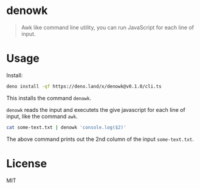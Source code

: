 # denowk

> Awk like command line utility, you can run JavaScript for each line of input.

# Usage

Install:

```bash
deno install -qf https://deno.land/x/denowk@v0.1.0/cli.ts
```

This installs the command `denowk`.

`denowk` reads the input and executets the give javascript for each line of input, like the command `awk`.

```bash
cat some-text.txt | denowk 'console.log($2)'
```

The above command prints out the 2nd column of the input `some-text.txt`.


# License

MIT
